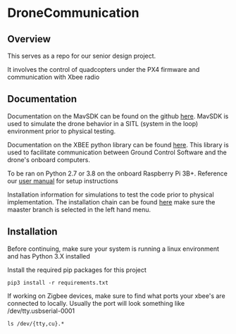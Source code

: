 # DroneCommunication

## Overview
This serves as a repo for our senior design project.

It involves the control of quadcopters under the PX4 firmware and communication with Xbee radio

## Documentation
Documentation on the MavSDK can be found on the github [here](https://github.com/mavlink/MAVSDK). MavSDK is used to simulate the drone behavior in a SITL (system in the loop) environment prior to physical testing.

Documentation on the XBEE python library can be found [here](https://xbplib.readthedocs.io/en/latest/getting_started_with_xbee_python_library.html). This library is used to facilitate communication between Ground Control Software and the drone's onboard computers.

To be ran on Python 2.7 or 3.8 on the onboard Raspberry Pi 3B+. Reference our [user manual](https://drive.google.com/drive/u/0/folders/1BpD5cyexIqJkpC1YarY-sfYrys9aw6gL) for setup instructions

Installation information for simulations to test the code prior to physical implementation. The installation chain can be found [here](https://dev.px4.io/master/en/setup/dev_env.html) make sure the maaster branch is selected in the left hand menu.



## Installation
Before continuing, make sure your system is running a linux environment and has Python 3.X installed

Install the required pip packages for this project 
```
pip3 install -r requirements.txt
````
If working on Zigbee devices, make sure to find what ports your xbee's are connected to locally. Usually the port will look something like /dev/tty.usbserial-0001
```
ls /dev/{tty,cu}.*
```
